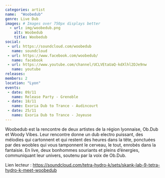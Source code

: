 ```yaml
---
categories: artist
name:  "Woobedub"
genre: Live Dub
images: # Images over 750px displays better
  - url: img/woobedub.png
    alt: Woobedub
    title: Woobedub
social:
 - url: https://soundcloud.com/woobedub
   name: soundcloud
 - url: https://www.facebook.com/woobedub/
   name: facebook
 - url: https://www.youtube.com/channel/UCLVEtaUaQ-kdXlhl2DJe9nw
   name: youtube
releases:
members: 2
location: "Lyon"
events:
 - date: 09/11
   name: Release Party - Grenoble
 - date: 18/11
   name: Exoria Dub to Trance - Audincourt
 - date: 25/11
   name: Exoria Dub to Trance - Joyeuse
---
```

Woobedub est la rencontre de deux artistes de la région lyonnaise, Ob.Dub et Woody Vibes. Leur rencontre donne un dub electro puissant, des mélodies qui cartonnent et qui restent des heures dans la tête, ponctuées par des woobles qui vous tamponnent le cerveau, le tout, enrobés dans la fantaisie. En live, deux bonhommes souriants et pleins d’énergies, communiquant leur univers, soutenu par la voix de Ob.Dub.

Lien lecteur : https://soundcloud.com/tetra-hydro-k/sets/skank-lab-9-tetra-hydro-k-meet-woobedub
